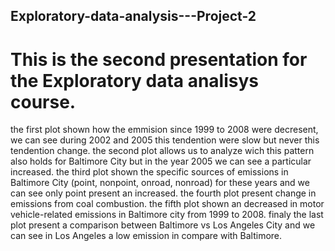## Exploratory-data-analysis---Project-2
# This is the second presentation for the Exploratory data analisys course.

the first plot shown how the emmision since 1999 to 2008 were decresent, we can see during 2002 and 2005 this tendention were slow but never this tendention change.
the second plot allows us to analyze wich this pattern also holds for Baltimore City but in the year 2005 we can see a particular increased.
the third plot shown the specific sources of emissions in Baltimore City (point, nonpoint, onroad, nonroad) for these years and we can see only point present an increased.
the fourth plot present  change in emissions from coal combustion.
the fifth plot shown an decreased in motor vehicle-related emissions in Baltimore city from 1999 to 2008.
finaly the last plot present a comparison between Baltimore vs Los Angeles City and we can see in Los Angeles a low emission in compare with Baltimore.
